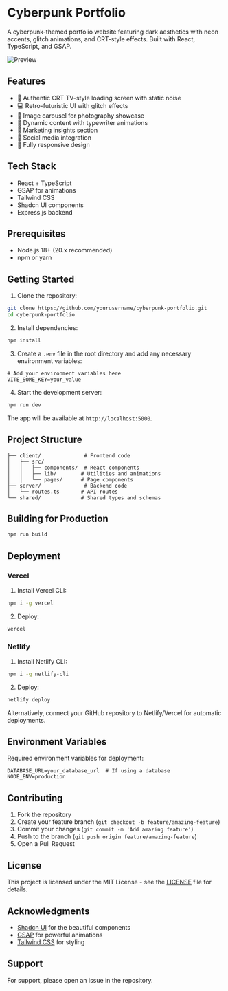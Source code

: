 # Cyberpunk Portfolio

A cyberpunk-themed portfolio website featuring dark aesthetics with neon accents, glitch animations, and CRT-style effects. Built with React, TypeScript, and GSAP.

![Preview](preview.png)

## Features

- 🌟 Authentic CRT TV-style loading screen with static noise
- 💻 Retro-futuristic UI with glitch effects
- 📸 Image carousel for photography showcase
- 🎨 Dynamic content with typewriter animations
- 🔮 Marketing insights section
- 🔗 Social media integration
- 📱 Fully responsive design

## Tech Stack

- React + TypeScript
- GSAP for animations
- Tailwind CSS
- Shadcn UI components
- Express.js backend

## Prerequisites

- Node.js 18+ (20.x recommended)
- npm or yarn

## Getting Started

1. Clone the repository:
```bash
git clone https://github.com/yourusername/cyberpunk-portfolio.git
cd cyberpunk-portfolio
```

2. Install dependencies:
```bash
npm install
```

3. Create a `.env` file in the root directory and add any necessary environment variables:
```env
# Add your environment variables here
VITE_SOME_KEY=your_value
```

4. Start the development server:
```bash
npm run dev
```

The app will be available at `http://localhost:5000`.

## Project Structure

```
├── client/              # Frontend code
│   ├── src/
│   │   ├── components/  # React components
│   │   ├── lib/        # Utilities and animations
│   │   └── pages/      # Page components
├── server/              # Backend code
│   └── routes.ts       # API routes
└── shared/             # Shared types and schemas
```

## Building for Production

```bash
npm run build
```

## Deployment

### Vercel

1. Install Vercel CLI:
```bash
npm i -g vercel
```

2. Deploy:
```bash
vercel
```

### Netlify

1. Install Netlify CLI:
```bash
npm i -g netlify-cli
```

2. Deploy:
```bash
netlify deploy
```

Alternatively, connect your GitHub repository to Netlify/Vercel for automatic deployments.

## Environment Variables

Required environment variables for deployment:

```env
DATABASE_URL=your_database_url  # If using a database
NODE_ENV=production
```

## Contributing

1. Fork the repository
2. Create your feature branch (`git checkout -b feature/amazing-feature`)
3. Commit your changes (`git commit -m 'Add amazing feature'`)
4. Push to the branch (`git push origin feature/amazing-feature`)
5. Open a Pull Request

## License

This project is licensed under the MIT License - see the [LICENSE](LICENSE) file for details.

## Acknowledgments

- [Shadcn UI](https://ui.shadcn.com/) for the beautiful components
- [GSAP](https://greensock.com/gsap/) for powerful animations
- [Tailwind CSS](https://tailwindcss.com/) for styling

## Support

For support, please open an issue in the repository.
